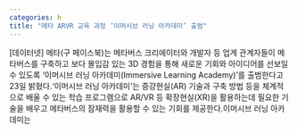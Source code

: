 ```yaml
---
categories: h
title: "메타 ARVR 교육 과정 ‘이머시브 러닝 아카데미’ 출범"
---
```

[데이터넷] 메타(구 페이스북)는 메타버스 크리에이터와 개발자 등 업계 관계자들이 메타버스를 구축하고 보다 몰입감 있는 3D 경험을 통해 새로운 기회와 아이디어를 선보일 수 있도록 ‘이머시브 러닝 아카데미(Immersive Learning Academy)’를 출범한다고 23일 밝혔다.‘이머시브 러닝 아카데미’는 증강현실(AR) 기술과 구축 방법 등을 체계적으로 배울 수 있는 학습 프로그램으로 AR/VR 등 확장현실(XR)을 활용하는데 필요한 기술을 배우고 메타버스의 잠재력을 활용할 수 있는 기회를 제공한다.이머시브 러닝 아카데미는